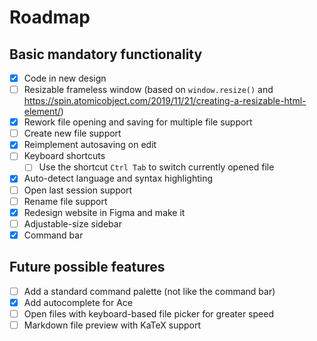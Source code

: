 # Roadmap

## Basic mandatory functionality

- [x] Code in new design
- [ ] Resizable frameless window (based on `window.resize()` and https://spin.atomicobject.com/2019/11/21/creating-a-resizable-html-element/)
- [x] Rework file opening and saving for multiple file support
- [ ] Create new file support
- [x] Reimplement autosaving on edit
- [ ] Keyboard shortcuts
    - [ ] Use the shortcut `Ctrl Tab` to switch currently opened file
- [x] Auto-detect language and syntax highlighting
- [ ] Open last session support
- [ ] Rename file support
- [x] Redesign website in Figma and make it
- [ ] Adjustable-size sidebar
- [x] Command bar

## Future possible features

- [ ] Add a standard command palette (not like the command bar)
- [x] Add autocomplete for Ace
- [ ] Open files with keyboard-based file picker for greater speed
- [ ] Markdown file preview with KaTeX support
